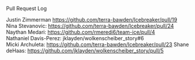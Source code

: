 Pull Request Log  

Justin Zimmerman https://github.com/terra-bawden/Icebreaker/pull/19  
Nina Stevanovic: https://github.com/terra-bawden/Icebreaker/pull/24  
Naythan Medari: https://github.com/rmeredi6/team-ice/pull/4  
Nathaniel Davis-Perez: jklayden/wolkenscheiber_story#6  
Micki Archuleta: https://github.com/terra-bawden/Icebreaker/pull/23
Shane deHaas: https://github.com/jklayden/wolkenscheiber_story/pull/5
